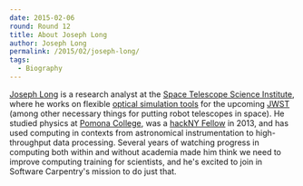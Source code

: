 ```yaml
---
date: 2015-02-06
round: Round 12
title: About Joseph Long
author: Joseph Long
permalink: /2015/02/joseph-long/
tags:
  - Biography
---
```

[Joseph Long](http://joseph-long.com) is a research analyst at the
[Space Telescope Science Institute](http://www.stsci.edu/), where he works on flexible [optical simulation tools](https://pythonhosted.org/poppy/) for the upcoming [JWST](http://jwst.nasa.gov/) (among other necessary things for putting robot telescopes in space). He studied physics at [Pomona College](http://www.pomona.edu/), was a [hackNY Fellow](http://hackny.org/) in 2013, and has used computing in contexts from astronomical instrumentation to high-throughput data processing. Several years of watching progress in computing both within and without academia made him think we need to improve computing training for scientists, and he's excited to join in Software Carpentry's mission to do just that.
